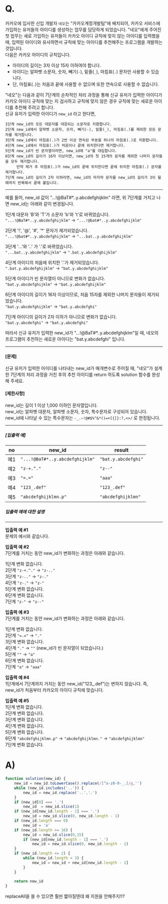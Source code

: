 # Q.
<p>카카오에 입사한 신입 개발자 <code>네오</code>는 "카카오계정개발팀"에 배치되어, 카카오 서비스에 가입하는 유저들의 아이디를 생성하는 업무를 담당하게 되었습니다. "네오"에게 주어진 첫 업무는 새로 가입하는 유저들이 카카오 아이디 규칙에 맞지 않는 아이디를 입력했을 때, 입력된 아이디와 유사하면서 규칙에 맞는 아이디를 추천해주는 프로그램을 개발하는 것입니다.<br>
다음은 카카오 아이디의 규칙입니다.</p>

<ul>
<li>아이디의 길이는 3자 이상 15자 이하여야 합니다.</li>
<li>아이디는 알파벳 소문자, 숫자, 빼기(<code>-</code>), 밑줄(<code>_</code>), 마침표(<code>.</code>) 문자만 사용할 수 있습니다.</li>
<li>단, 마침표(<code>.</code>)는 처음과 끝에 사용할 수 없으며 또한 연속으로 사용할 수 없습니다.</li>
</ul>

<p>"네오"는 다음과 같이 7단계의 순차적인 처리 과정을 통해 신규 유저가 입력한 아이디가 카카오 아이디 규칙에 맞는 지 검사하고 규칙에 맞지 않은 경우 규칙에 맞는 새로운 아이디를 추천해 주려고 합니다.<br>
신규 유저가 입력한 아이디가 <code>new_id</code> 라고 한다면,</p>
<div class="highlight"><pre class="codehilite"><code>1단계 new_id의 모든 대문자를 대응되는 소문자로 치환합니다.
2단계 new_id에서 알파벳 소문자, 숫자, 빼기(-), 밑줄(_), 마침표(.)를 제외한 모든 문자를 제거합니다.
3단계 new_id에서 마침표(.)가 2번 이상 연속된 부분을 하나의 마침표(.)로 치환합니다.
4단계 new_id에서 마침표(.)가 처음이나 끝에 위치한다면 제거합니다.
5단계 new_id가 빈 문자열이라면, new_id에 "a"를 대입합니다.
6단계 new_id의 길이가 16자 이상이면, new_id의 첫 15개의 문자를 제외한 나머지 문자들을 모두 제거합니다.
     만약 제거 후 마침표(.)가 new_id의 끝에 위치한다면 끝에 위치한 마침표(.) 문자를 제거합니다.
7단계 new_id의 길이가 2자 이하라면, new_id의 마지막 문자를 new_id의 길이가 3이 될 때까지 반복해서 끝에 붙입니다.
</code></pre></div>
<hr>

<p>예를 들어, new_id 값이 "...!@BaT#*..y.abcdefghijklm" 라면, 위 7단계를 거치고 나면 new_id는 아래와 같이 변경됩니다.</p>

<p>1단계 대문자 'B'와 'T'가 소문자 'b'와 't'로 바뀌었습니다.<br>
<code>&quot;...!@BaT#*..y.abcdefghijklm&quot;</code> → <code>&quot;...!@bat#*..y.abcdefghijklm&quot;</code></p>

<p>2단계 '!', '@', '#', '*' 문자가 제거되었습니다.<br>
<code>&quot;...!@bat#*..y.abcdefghijklm&quot;</code> → <code>&quot;...bat..y.abcdefghijklm&quot;</code></p>

<p>3단계 '...'와 '..' 가 '.'로 바뀌었습니다.<br>
<code>&quot;...bat..y.abcdefghijklm&quot;</code> → <code>&quot;.bat.y.abcdefghijklm&quot;</code></p>

<p>4단계 아이디의 처음에 위치한 '.'가 제거되었습니다.<br>
<code>&quot;.bat.y.abcdefghijklm&quot;</code> → <code>&quot;bat.y.abcdefghijklm&quot;</code></p>

<p>5단계 아이디가 빈 문자열이 아니므로 변화가 없습니다.<br>
<code>&quot;bat.y.abcdefghijklm&quot;</code> → <code>&quot;bat.y.abcdefghijklm&quot;</code></p>

<p>6단계 아이디의 길이가 16자 이상이므로, 처음 15자를 제외한 나머지 문자들이 제거되었습니다.<br>
<code>&quot;bat.y.abcdefghijklm&quot;</code> → <code>&quot;bat.y.abcdefghi&quot;</code></p>

<p>7단계 아이디의 길이가 2자 이하가 아니므로 변화가 없습니다.<br>
<code>&quot;bat.y.abcdefghi&quot;</code> → <code>&quot;bat.y.abcdefghi&quot;</code></p>

<p>따라서 신규 유저가 입력한 new_id가 "...!@BaT#*..y.abcdefghijklm"일 때, 네오의 프로그램이 추천하는 새로운 아이디는 "bat.y.abcdefghi" 입니다.</p>

<hr>

<h4><strong>[문제]</strong></h4>

<p>신규 유저가 입력한 아이디를 나타내는 new_id가 매개변수로 주어질 때, "네오"가 설계한 7단계의 처리 과정을 거친 후의 추천 아이디를 return 하도록 solution 함수를 완성해 주세요.</p>

<h4><strong>[제한사항]</strong></h4>

<p>new_id는 길이 1 이상 1,000 이하인 문자열입니다.<br>
new_id는 알파벳 대문자, 알파벳 소문자, 숫자, 특수문자로 구성되어 있습니다.<br>
new_id에 나타날 수 있는 특수문자는 <code>-_.~!@#$%^&amp;*()=+[{]}:?,&lt;&gt;/</code> 로 한정됩니다.</p>

<hr>

<h5><strong>[입출력 예]</strong></h5>
<table class="table">
        <thead><tr>
<th>no</th>
<th>new_id</th>
<th>result</th>
</tr>
</thead>
        <tbody><tr>
<td>예1</td>
<td><code>&quot;...!@BaT#*..y.abcdefghijklm&quot;</code></td>
<td><code>&quot;bat.y.abcdefghi&quot;</code></td>
</tr>
<tr>
<td>예2</td>
<td><code>&quot;z-+.^.&quot;</code></td>
<td><code>&quot;z--&quot;</code></td>
</tr>
<tr>
<td>예3</td>
<td><code>&quot;=.=&quot;</code></td>
<td><code>&quot;aaa&quot;</code></td>
</tr>
<tr>
<td>예4</td>
<td><code>&quot;123_.def&quot;</code></td>
<td><code>&quot;123_.def&quot;</code></td>
</tr>
<tr>
<td>예5</td>
<td><code>&quot;abcdefghijklmn.p&quot;</code></td>
<td><code>&quot;abcdefghijklmn&quot;</code></td>
</tr>
</tbody>
      </table>
<h5><strong>입출력 예에 대한 설명</strong></h5>

<hr>

<p><strong>입출력 예 #1</strong><br>
문제의 예시와 같습니다.</p>

<p><strong>입출력 예 #2</strong><br>
7단계를 거치는 동안 new_id가 변화하는 과정은 아래와 같습니다.</p>

<p>1단계 변화 없습니다.<br>
2단계 <code>&quot;z-+.^.&quot;</code> → <code>&quot;z-..&quot;</code><br>
3단계 <code>&quot;z-..&quot;</code> → <code>&quot;z-.&quot;</code><br>
4단계 <code>&quot;z-.&quot;</code> → <code>&quot;z-&quot;</code><br>
5단계 변화 없습니다.<br>
6단계 변화 없습니다.<br>
7단계 <code>&quot;z-&quot;</code> → <code>&quot;z--&quot;</code></p>

<p><strong>입출력 예 #3</strong><br>
7단계를 거치는 동안 new_id가 변화하는 과정은 아래와 같습니다.</p>

<p>1단계 변화 없습니다.<br>
2단계 <code>&quot;=.=&quot;</code> → <code>&quot;.&quot;</code><br>
3단계 변화 없습니다.<br>
4단계 <code>&quot;.&quot;</code> → <code>&quot;&quot;</code> (new_id가 빈 문자열이 되었습니다.)<br>
5단계 <code>&quot;&quot;</code> → <code>&quot;a&quot;</code><br>
6단계 변화 없습니다.<br>
7단계 <code>&quot;a&quot;</code> → <code>&quot;aaa&quot;</code></p>

<p><strong>입출력 예 #4</strong><br>
1단계에서 7단계까지 거치는 동안 new_id("123_.def")는 변하지 않습니다. 즉, new_id가 처음부터 카카오의 아이디 규칙에 맞습니다.</p>

<p><strong>입출력 예 #5</strong><br>
1단계 변화 없습니다.<br>
2단계 변화 없습니다.<br>
3단계 변화 없습니다.<br>
4단계 변화 없습니다.<br>
5단계 변화 없습니다.<br>
6단계 <code>&quot;abcdefghijklmn.p&quot;</code> → <code>&quot;abcdefghijklmn.&quot;</code> → <code>&quot;abcdefghijklmn&quot;</code><br>
7단계 변화 없습니다.</p>




# A)
```js
function solution(new_id) {
    new_id = new_id.toLowerCase().replace(/[^a-z0-9-_.]/g,'')
    while (new_id.includes('..')) {
        new_id = new_id.replace('..','.')
    }
    if (new_id[0] === '.') 
        new_id  = new_id.slice(1)
    if (new_id[new_id.length - 1] === '.') 
        new_id = new_id.slice(0, new_id.length - 1)
    if (new_id.length === 0)
        new_id = 'a'
    if (new_id.length >= 16) {
        new_id = new_id.slice(0,15)
        if (new_id[new_id.length - 1] === '.')
            new_id = new_id.slice(0, new_id.length - 1)
    }
    if (new_id.length <= 2) {
        while (new_id.length < 3) {
            new_id = new_id + new_id[new_id.length - 1]
        }
    }
    
    return new_id
}
```

replaceAll을 쓸 수 있으면 훨씬 짧아질텐데 왜 지원을 안해주지!!?
